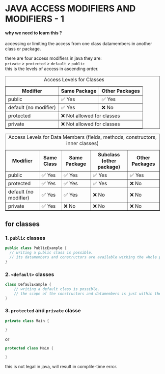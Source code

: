 # JAVA ACCESS MODIFIERS AND MODIFIERS - 1
#### why we need to learn this ?
accessing or limiting the access from one class datamembers in another class or package.
  
there are four access modifiers in java they are:  
`private` > `protected` > `default` > `public`  
this is the levels of access in ascending order.

<table border = 1>
    <caption>Access Levels for Classes</caption>
    <tr>
      <th>Modifier</th>
      <th>Same Package</th>
      <th>Other Packages</th>
    </tr>
    <tr>
      <td>public</td>
      <td>✅ Yes</td>
      <td>✅ Yes</td>
    </tr>
    <tr>
      <td>default (no modifier)</td>
      <td>✅ Yes</td>
      <td>❌ No</td>
    </tr>
    <tr>
      <td>protected</td>
      <td colspan="2">❌ Not allowed for classes</td>
    </tr>
    <tr>
      <td>private</td>
      <td colspan="2">❌ Not allowed for classes</td>
    </tr>
  </table>

  <!-- Data Members -->
  <table border = 1>
    <caption>Access Levels for Data Members (fields, methods, constructors, inner classes)</caption>
    <tr>
      <th>Modifier</th>
      <th>Same Class</th>
      <th>Same Package</th>
      <th>Subclass (other package)</th>
      <th>Other Packages</th>
    </tr>
    <tr>
      <td>public</td>
      <td>✅ Yes</td>
      <td>✅ Yes</td>
      <td>✅ Yes</td>
      <td>✅ Yes</td>
    </tr>
    <tr>
      <td>protected</td>
      <td>✅ Yes</td>
      <td>✅ Yes</td>
      <td>✅ Yes</td>
      <td>❌ No</td>
    </tr>
    <tr>
      <td>default (no modifier)</td>
      <td>✅ Yes</td>
      <td>✅ Yes</td>
      <td>❌ No</td>
      <td>❌ No</td>
    </tr>
    <tr>
      <td>private</td>
      <td>✅ Yes</td>
      <td>❌ No</td>
      <td>❌ No</td>
      <td>❌ No</td>
    </tr>
  </table>

## for classes
### 1. `public` classes
```java
public class PublicExample {
  // writing a public class is possible.
  // its datamembers and constructors are available withing the whole project.
} 
```

### 2. `<default>` classes
```java
class DefaulExample {
    // writing a default class is possible.
    // the scope of the constructors and datamembers is just within the package.
}
```
### 3. `protected` and `private` classe
  ```java
  private class Main {
      
  }
  ```
  or
  ```java
  protected class Main {
  
  }
  ```
  this is not legal in java, will result in complile-time error.